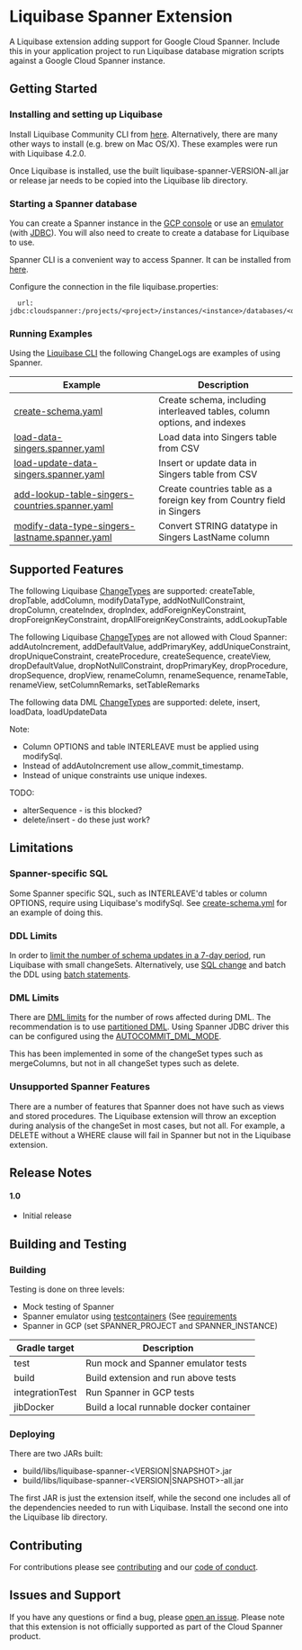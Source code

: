 
# Liquibase Spanner Extension

A Liquibase extension adding support for Google Cloud Spanner. Include this in your
application project to run Liquibase database migration scripts against a Google
Cloud Spanner instance.

## Getting Started

### Installing and setting up Liquibase

Install Liquibase Community CLI from [here](https://www.liquibase.org/). Alternatively, there are many other ways to install (e.g. brew on Mac OS/X).
These examples were run with Liquibase 4.2.0.

Once Liquibase is installed, use the built liquibase-spanner-VERSION-all.jar or release jar needs to be copied into the Liquibase lib directory.

### Starting a Spanner database

You can create a Spanner instance in the [GCP console](https://console.cloud.google.com/spanner/instances/new)
or use an [emulator](https://cloud.google.com/spanner/docs/emulator) (with [JDBC](https://cloud.google.com/spanner/docs/use-oss-jdbc)).
You will also need to create to create a database for Liquibase to use.

Spanner CLI is a convenient way to access Spanner. It can be installed from [here](https://github.com/cloudspannerecosystem/spanner-cli#install).

Configure the connection in the file liquibase.properties:
```
  url: jdbc:cloudspanner:/projects/<project>/instances/<instance>/databases/<database>
```

### Running Examples

Using the [Liquibase CLI](https://docs.liquibase.com/tools-integrations/cli/home.html) the following ChangeLogs are examples of using Spanner.

| Example                                                                                                    | Description                                                               |
|------------------------------------------------------------------------------------------------------------|---------------------------------------------------------------------------|
| [create-schema.yaml](example/create-schema.yaml)                                                           | Create schema, including interleaved tables, column options, and indexes  |
| [load-data-singers.spanner.yaml](example/load-data-singers.spanner.yaml)                                   | Load data into Singers table from CSV                                     | 
| [load-update-data-singers.spanner.yaml](example/load-update-data-singers.spanner.yaml)                     | Insert or update data in Singers table from CSV                           |
| [add-lookup-table-singers-countries.spanner.yaml](example/add-lookup-table-singers-countries.spanner.yaml) | Create countries table as a foreign key from Country field in Singers     |
| [modify-data-type-singers-lastname.spanner.yaml](example/modify-data-type-singers-lastname.yaml)           | Convert STRING datatype in Singers LastName column                        |

## Supported Features

The following Liquibase [ChangeTypes](https://docs.liquibase.com/change-types/home.html) are supported:
createTable, dropTable, addColumn, modifyDataType, addNotNullConstraint, dropColumn, createIndex, dropIndex, addForeignKeyConstraint, dropForeignKeyConstraint, dropAllForeignKeyConstraints, addLookupTable

The following Liquibase [ChangeTypes](https://docs.liquibase.com/change-types/home.html) are not allowed with Cloud Spanner:
addAutoIncrement, addDefaultValue, addPrimaryKey, addUniqueConstraint, dropUniqueConstraint, createProcedure, createSequence, createView, dropDefaultValue, dropNotNullConstraint, dropPrimaryKey, dropProcedure, dropSequence, dropView, renameColumn, renameSequence, renameTable, renameView, setColumnRemarks, setTableRemarks

The following data DML [ChangeTypes](https://docs.liquibase.com/change-types/home.html) are supported:
delete, insert, loadData, loadUpdateData

Note:
 * Column OPTIONS and table INTERLEAVE must be applied using modifySql.
 * Instead of addAutoIncrement use allow_commit_timestamp.
 * Instead of unique constraints use unique indexes.

TODO:
 * alterSequence - is this blocked?
 * delete/insert - do these just work?

## Limitations

### Spanner-specific SQL

Some Spanner specific SQL, such as INTERLEAVE'd tables or column OPTIONS, require using
Liquibase's modifySql. See [create-schema.yml](example/create-schema.yml) for an example
of doing this.

### DDL Limits

In order to [limit the number of schema updates in a 7-day period](https://cloud.google.com/spanner/docs/schema-updates#week-window), run
Liquibase with small changeSets. Alternatively, use [SQL change](https://docs.liquibase.com/change-types/community/sql.html) and batch the DDL
using [batch statements](https://cloud.google.com/spanner/docs/use-oss-jdbc#batch_statements).

### DML Limits

There are [DML limits](https://cloud.google.com/spanner/quotas#limits_for_creating_reading_updating_and_deleting_data)
for the number of rows affected during DML. The recommendation is to use
[partitioned DML](https://cloud.google.com/spanner/docs/dml-partitioned#dml_and_partitioned_dml).
Using Spanner JDBC driver this can be configured using the
[AUTOCOMMIT_DML_MODE](https://cloud.google.com/spanner/docs/use-oss-jdbc#set_autocommit_dml_mode).

This has been implemented in some of the changeSet types such as mergeColumns, but not in all changeSet types such as
delete.

### Unsupported Spanner Features

There are a number of features that Spanner does not have such as views and stored procedures. The Liquibase extension will
throw an exception during analysis of the changeSet in most cases, but not all. For example, a DELETE without a WHERE clause
will fail in Spanner but not in the Liquibase extension.

## Release Notes

#### 1.0
* Initial release

## Building and Testing

### Building

Testing is done on three levels:
 * Mock testing of Spanner
 * Spanner emulator using [testcontainers](www.testcontainers.org) (See [requirements](https://www.testcontainers.org/supported_docker_environment/)
 * Spanner in GCP (set SPANNER_PROJECT and SPANNER_INSTANCE)

| Gradle target      | Description                                     |
|--------------------|-------------------------------------------------|
| test               | Run mock and Spanner emulator tests             |
| build              | Build extension and run above tests             |
| integrationTest    | Run Spanner in GCP tests                        |
| jibDocker          | Build a local runnable docker container         |

### Deploying

There are two JARs built:
 * build/libs/liquibase-spanner-<VERSION|SNAPSHOT>.jar
 * build/libs/liquibase-spanner-<VERSION|SNAPSHOT>-all.jar

The first JAR is just the extension itself, while the second one includes all of the dependencies needed to run with Liquibase. Install the second one into the Liquibase lib directory.

## Contributing

For contributions please see [contributing](docs/contributing.md) and our [code of conduct](docs/code-of-conduct.md).

## Issues and Support

If you have any questions or find a bug, please [open an issue](https://github.com/cloudspannerecosystem/liquibase-spanner/issues/new).
Please note that this extension is not officially supported as part of the Cloud Spanner product.
